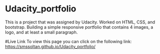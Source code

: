 # Udacity_portfolio
This is a project that was assigned by Udacity. Worked on HTML, CSS, and bootstrap. Building a simple responsive portfolio that contains 4 images, a logo, and at least a small paragraph.

#Live Link
To view this page you can click on the following link:
https://smssoltan.github.io/Udacity_portfolio/
